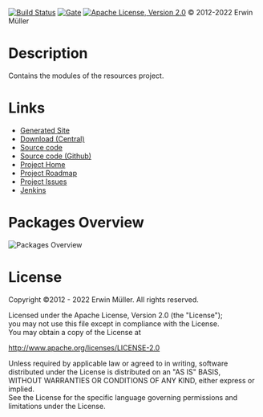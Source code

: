 [![Build Status](https://jenkins.anrisoftware.com/job/com.anrisoftware.resources-resources/job/main/badge/icon)](https://jenkins.anrisoftware.com/job/com.anrisoftware.resources-resources)
[![Gate](https://sonarcloud.io/api/project_badges/measure?project=devent_resources&metric=alert_status)](https://sonarcloud.io/project/overview?id=devent_resources)
[![Apache License, Version 2.0](https://project.anrisoftware.com/attachments/download/217/apache2.0-small.gif)](http://www.apache.org/licenses/LICENSE-2.0)
© 2012-2022 Erwin Müller

Description
===========

Contains the modules of the resources project.

Links
=====

-   [Generated
    Site](https://javadoc.anrisoftware.com/com.anrisoftware.resources/propertiesutils/4.6.3-SNAPSHOT/index.html)
-   [Download
    (Central)](https://search.maven.org/search?q=g:com.anrisoftware.resources)
-   [Source
    code](https://gitea.anrisoftware.com/com.anrisoftware.resources/resources)
-   [Source code (Github)](https://github.com/devent/resources)
-   [Project Home](https://project.anrisoftware.com/projects/resources)
-   [Project
    Roadmap](https://project.anrisoftware.com/projects/resources/roadmap)
-   [Project
    Issues](https://project.anrisoftware.com/projects/resources/issues)
-   [Jenkins](https://jenkins.anrisoftware.com/job/com.anrisoftware.resources-resources)

Packages Overview
=================

![Packages Overview](https://project.anrisoftware.com/attachments/download/448/packages.svg "Packages Overview")

License
=======

Copyright ©2012 - 2022 Erwin Müller. All rights reserved.

Licensed under the Apache License, Version 2.0 (the "License");\
you may not use this file except in compliance with the License.\
You may obtain a copy of the License at

http://www.apache.org/licenses/LICENSE-2.0

Unless required by applicable law or agreed to in writing, software\
distributed under the License is distributed on an "AS IS" BASIS,\
WITHOUT WARRANTIES OR CONDITIONS OF ANY KIND, either express or
implied.\
See the License for the specific language governing permissions and\
limitations under the License.
